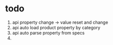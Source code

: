# todo

1. api property change -> value reset and change 
2. api auto load product property by category
3. api auto parse property from specs
4. 
